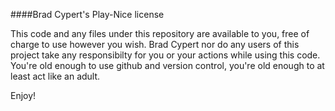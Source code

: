 ####Brad Cypert's Play-Nice license

This code and any files under this repository are available to you, free of charge to use however you wish.
Brad Cypert nor do any users of this project take any responsibilty for you or your actions while using this code.
You're old enough to use github and version control, you're old enough to at least act like an adult.

Enjoy!